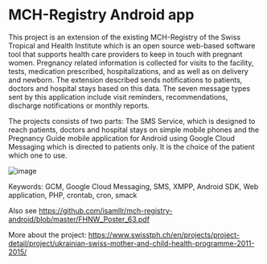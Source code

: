 # MCH-Registry Android app

This project is an extension of the existing MCH-Registry of the Swiss Tropical and Health Institute which is an open source web-based software tool that supports health care providers to keep in touch with pregnant women. Pregnancy related information is collected for visits to the facility, tests, medication prescribed, hospitalizations, and as well as on delivery and newborn. The extension described sends notifications to patients, doctors and hospital stays based on this data. The seven message types sent
by this application include visit reminders, recommendations, discharge notifications or monthly reports.

The projects consists of two parts: The SMS Service, which is designed to reach patients, doctors and hospital stays on simple mobile phones and the Pregnancy Guide mobile application for Android using Google Cloud Messaging which is directed to patients only. It is the choice of the patient which one to use.


![image](https://user-images.githubusercontent.com/3903316/139924754-3a677955-b14e-49c9-81d7-35bf4cbb3ccc.png)

Keywords: GCM, Google Cloud Messaging, SMS, XMPP, Android SDK, Web application, PHP, crontab, cron, smack

Also see  https://github.com/isamllr/mch-registry-android/blob/master/FHNW_Poster_63.pdf

More about the project: https://www.swisstph.ch/en/projects/project-detail/project/ukrainian-swiss-mother-and-child-health-programme-2011-2015/


